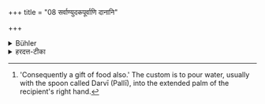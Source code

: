 +++
title = "08 सर्वाण्युदकपूर्वाणि दानानि"

+++

<details><summary>Bühler</summary>

8. All gifts are to be preceded by (pouring out) water. [^3] 


[^3]:  'Consequently a gift of food also.' The custom is to pour water, usually with the spoon called Darvī (Pallī), into the extended palm of the recipient's right hand.
</details>

<details><summary>हरदत्त-टीका</summary>

## सूत्रम्
सर्वाण्युदकपूर्वाणि दानानि ॥ ८॥  
### टिप्पनी
'सर्वाणी'ति वचनात् भिक्षाप्युदकपूर्वमेव देया ॥ ८॥
</details>
